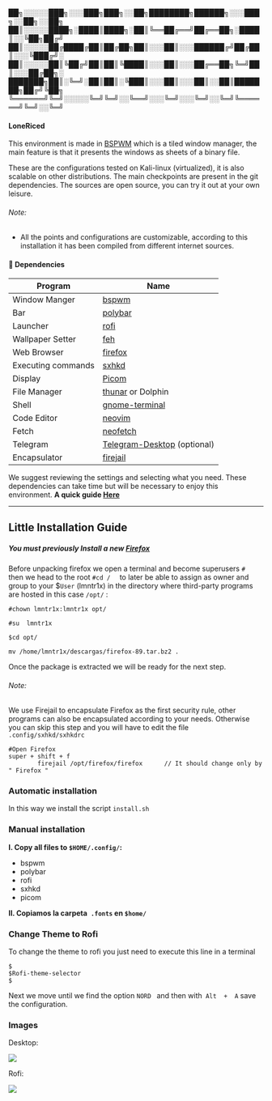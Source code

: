 
   ██╗░░░░░███╗░░░███╗███╗░░██╗████████╗██████╗░░░███╗░░██╗░░██╗
   ██║░░░░░████╗░████║████╗░██║╚══██╔══╝██╔══██╗░████║░░╚██╗██╔╝
   ██║░░░░░██╔████╔██║██╔██╗██║░░░██║░░░██████╔╝██╔██║░░░╚███╔╝░
   ██║░░░░░██║╚██╔╝██║██║╚████║░░░██║░░░██╔══██╗╚═╝██║░░░██╔██╗░
   ███████╗██║░╚═╝░██║██║░╚███║░░░██║░░░██║░░██║███████╗██╔╝╚██╗
   ╚══════╝╚═╝░░░░░╚═╝╚═╝░░╚══╝░░░╚═╝░░░╚═╝░░╚═╝╚══════╝╚═╝░░╚═╝

#### LoneRiced

This environment is made in [BSPWM](https://wiki.archlinux.org/title/Bspwm_(Espa%C3%B1ol)) which is a tiled window manager, the main feature is that it presents the windows as sheets of a binary file.

These are the configurations tested on Kali-linux (virtualized), it is also scalable on other distributions. The main checkpoints are present in the git dependencies. The sources are open source, you can try it out at your own leisure.


###### Note:
- All the points and configurations are customizable, according to this installation it has been compiled from different internet sources.

#### 📝 Dependencies

Program | Name
---|---
Window Manger | [bspwm](https://github.com/baskerville/bspwm.git)
Bar | [polybar](https://github.com/polybar/polybar)
Launcher | [rofi](https://github.com/davatorium/rofi)
Wallpaper Setter | [feh](https://feh.finalrewind.org/)
Web Browser | [firefox](https://www.mozilla.org/en-US/firefox/new/)
Executing commands | [sxhkd](https://github.com/baskerville/sxhkd)
Display | [Picom](https://github.com/ibhagwan/picom)
File Manager | [thunar](https://wiki.debian.org/Thunar) or Dolphin
Shell | [gnome-terminal](https://help.gnome.org/users/gnome-terminal/stable/)
Code Editor | [neovim](https://neovim.io)
Fetch | [neofetch](https://github.com/dylanaraps/neofetch)
Telegram | [Telegram-Desktop](https://blog.desdelinux.net/como-instalar-telegram-en-linux/) (optional)
Encapsulator| [firejail](https://github.com/netblue30/firejail)

We suggest reviewing the settings and selecting what you need. These dependencies can take time but will be necessary to enjoy this environment.
**A quick guide  [Here](https://github.com/VaughnValle/blue-sky)**



------------


##  Little Installation Guide 

##### You must previously Install a new [Firefox](https://www.mozilla.org/en-US/firefox/linux/) 
 Before unpacking firefox we open a terminal and become superusers `# ` then we head to the root `#cd /  ` to later be able to assign as owner and group to your $`User` (lmntr1x) in the directory where third-party programs are hosted in this case `/opt/` :
```shell
#chown lmntr1x:lmntr1x opt/

#su  lmntr1x

$cd opt/ 

mv /home/lmntr1x/descargas/firefox-89.tar.bz2 .   
```
Once the package is extracted we will be ready for the next step.
###### Note:  
We use Firejail to encapsulate Firefox as the first security rule, other programs can also be encapsulated according to your needs. Otherwise you can skip this step and you will have to edit the file `.config/sxhkd/sxhkdrc`

    #Open Firefox
    super + shift + f
            firejail /opt/firefox/firefox      // It should change only by " Firefox "
    
    
### Automatic installation

In this way we install the script  `install.sh`


### Manual installation
**I. Copy all files to `$HOME/.config/`:**
  
- bspwm
- polybar
- rofi
- sxhkd
- picom

**II. Copiamos la carpeta` .fonts` en `$home/`**

### Change Theme to Rofi
To change the theme to rofi you just need to execute this line in a terminal

    $
    $Rofi-theme-selector
    $
	
Next we move until we find the option `NORD ` and then with` Alt  +  A` save the configuration.

    
### Images

Desktop:

![](https://i.imgur.com/CXz62q9.png)

Rofi:

![](https://i.imgur.com/mftDzfD.png)




